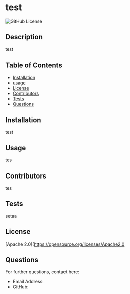 # test

  ![GitHub License](https://img.shields.io/badge/License-Apache%202.0-blue.svg)

  ## Description

  test

  ## Table of Contents

  * [Installation](#installation)
  * [usage](#usage)
  * [License](#license)
  * [Contributors](#contributors)
  * [Tests](#tests)
  * [Questions](#questions)
  
  ## Installation
  
  test

  ## Usage

  tes

  ## Contributors
  
  tes

  ## Tests

  setaa

  ## License

  [Apache 2.0](https://opensource.org/licenses/Apache2.0

  ## Questions

  For further questions, contact here:
  * Email Address: 
  * GitHub: [](https://github.com/)

